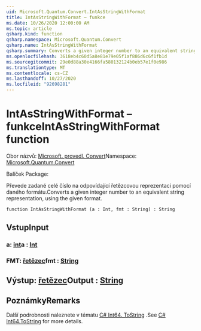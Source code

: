 ```yaml
---
uid: Microsoft.Quantum.Convert.IntAsStringWithFormat
title: IntAsStringWithFormat – funkce
ms.date: 10/26/2020 12:00:00 AM
ms.topic: article
qsharp.kind: function
qsharp.namespace: Microsoft.Quantum.Convert
qsharp.name: IntAsStringWithFormat
qsharp.summary: Converts a given integer number to an equivalent string representation, using the given format.
ms.openlocfilehash: 3618eb4c60d5a8e81e79e05f1af886d6c6f1fb1d
ms.sourcegitcommit: 29e0d88a30e4166fa580132124b0eb57e1f0e986
ms.translationtype: MT
ms.contentlocale: cs-CZ
ms.lasthandoff: 10/27/2020
ms.locfileid: "92698281"
---
```

# <a name="intasstringwithformat-function"></a><span data-ttu-id="88a95-102">IntAsStringWithFormat – funkce</span><span class="sxs-lookup"><span data-stu-id="88a95-102">IntAsStringWithFormat function</span></span>

<span data-ttu-id="88a95-103">Obor názvů: [Microsoft. provedl. Convert](xref:Microsoft.Quantum.Convert)</span><span class="sxs-lookup"><span data-stu-id="88a95-103">Namespace: [Microsoft.Quantum.Convert](xref:Microsoft.Quantum.Convert)</span></span>

<span data-ttu-id="88a95-104">Balíček [](https://nuget.org/packages/)</span><span class="sxs-lookup"><span data-stu-id="88a95-104">Package: [](https://nuget.org/packages/)</span></span>


<span data-ttu-id="88a95-105">Převede zadané celé číslo na odpovídající řetězcovou reprezentaci pomocí daného formátu.</span><span class="sxs-lookup"><span data-stu-id="88a95-105">Converts a given integer number to an equivalent string representation, using the given format.</span></span>

```qsharp
function IntAsStringWithFormat (a : Int, fmt : String) : String
```


## <a name="input"></a><span data-ttu-id="88a95-106">Vstup</span><span class="sxs-lookup"><span data-stu-id="88a95-106">Input</span></span>

### <a name="a--int"></a><span data-ttu-id="88a95-107">a: [int](xref:microsoft.quantum.lang-ref.int)</span><span class="sxs-lookup"><span data-stu-id="88a95-107">a : [Int](xref:microsoft.quantum.lang-ref.int)</span></span>




### <a name="fmt--string"></a><span data-ttu-id="88a95-108">FMT: [řetězec](xref:microsoft.quantum.lang-ref.string)</span><span class="sxs-lookup"><span data-stu-id="88a95-108">fmt : [String](xref:microsoft.quantum.lang-ref.string)</span></span>





## <a name="output--string"></a><span data-ttu-id="88a95-109">Výstup: [řetězec](xref:microsoft.quantum.lang-ref.string)</span><span class="sxs-lookup"><span data-stu-id="88a95-109">Output : [String](xref:microsoft.quantum.lang-ref.string)</span></span>



## <a name="remarks"></a><span data-ttu-id="88a95-110">Poznámky</span><span class="sxs-lookup"><span data-stu-id="88a95-110">Remarks</span></span>

<span data-ttu-id="88a95-111">Další podrobnosti naleznete v tématu [C# Int64. ToString](https://docs.microsoft.com/dotnet/api/system.int64.tostring?view=netframework-4.7.1#System_Int64_ToString_System_String_) .</span><span class="sxs-lookup"><span data-stu-id="88a95-111">See [C# Int64.ToString](https://docs.microsoft.com/dotnet/api/system.int64.tostring?view=netframework-4.7.1#System_Int64_ToString_System_String_) for more details.</span></span>